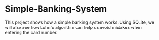 # Simple-Banking-System

This project shows how a simple banking system works. Using SQLite, we will also see how Luhn's algorithm can help us avoid mistakes when entering the card number.
